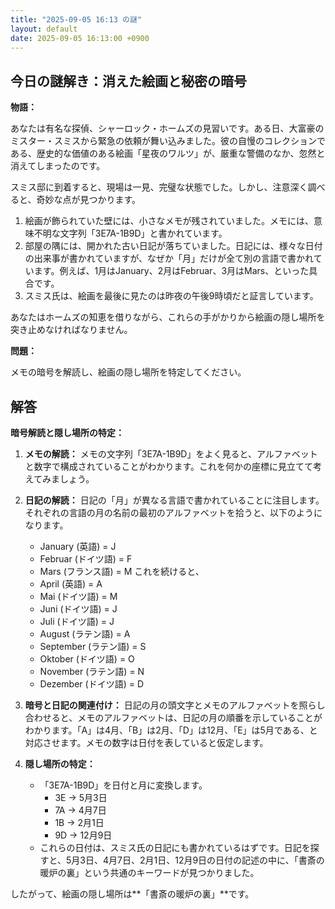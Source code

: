 ```yaml
---
title: "2025-09-05 16:13 の謎"
layout: default
date: 2025-09-05 16:13:00 +0900
---
```

## 今日の謎解き：消えた絵画と秘密の暗号

**物語：**

あなたは有名な探偵、シャーロック・ホームズの見習いです。ある日、大富豪のミスター・スミスから緊急の依頼が舞い込みました。彼の自慢のコレクションである、歴史的な価値のある絵画「星夜のワルツ」が、厳重な警備のなか、忽然と消えてしまったのです。

スミス邸に到着すると、現場は一見、完璧な状態でした。しかし、注意深く調べると、奇妙な点が見つかります。

1.  絵画が飾られていた壁には、小さなメモが残されていました。メモには、意味不明な文字列「3E7A-1B9D」と書かれています。
2.  部屋の隅には、開かれた古い日記が落ちていました。日記には、様々な日付の出来事が書かれていますが、なぜか「月」だけが全て別の言語で書かれています。例えば、1月はJanuary、2月はFebruar、3月はMars、といった具合です。
3.  スミス氏は、絵画を最後に見たのは昨夜の午後9時頃だと証言しています。

あなたはホームズの知恵を借りながら、これらの手がかりから絵画の隠し場所を突き止めなければなりません。

**問題：**

メモの暗号を解読し、絵画の隠し場所を特定してください。

## 解答

**暗号解読と隠し場所の特定：**

1.  **メモの解読：** メモの文字列「3E7A-1B9D」をよく見ると、アルファベットと数字で構成されていることがわかります。これを何かの座標に見立てて考えてみましょう。
2.  **日記の解読：** 日記の「月」が異なる言語で書かれていることに注目します。それぞれの言語の月の名前の最初のアルファベットを拾うと、以下のようになります。
    *   January (英語) = J
    *   Februar (ドイツ語) = F
    *   Mars (フランス語) = M
    これを続けると、
    *   April (英語) = A
    *   Mai (ドイツ語) = M
    *   Juni (ドイツ語) = J
    *   Juli (ドイツ語) = J
    *   August (ラテン語) = A
    *   September (ラテン語) = S
    *   Oktober (ドイツ語) = O
    *   November (ラテン語) = N
    *   Dezember (ドイツ語) = D

3.  **暗号と日記の関連付け：** 日記の月の頭文字とメモのアルファベットを照らし合わせると、メモのアルファベットは、日記の月の順番を示していることがわかります。「A」は4月、「B」は2月、「D」は12月、「E」は5月である、と対応させます。メモの数字は日付を表していると仮定します。
4.  **隠し場所の特定：**
    *   「3E7A-1B9D」を日付と月に変換します。
        *   3E → 5月3日
        *   7A → 4月7日
        *   1B → 2月1日
        *   9D → 12月9日
    *   これらの日付は、スミス氏の日記にも書かれているはずです。日記を探すと、5月3日、4月7日、2月1日、12月9日の日付の記述の中に、「書斎の暖炉の裏」という共通のキーワードが見つかりました。

したがって、絵画の隠し場所は**「書斎の暖炉の裏」**です。
